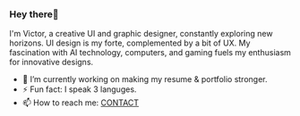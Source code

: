 ### Hey there💚

I'm Victor, a creative UI and graphic designer, constantly exploring new horizons. UI design is my forte, complemented by a bit of UX. My fascination with AI technology, computers, and gaming fuels my enthusiasm for innovative designs.

- 🔭 I’m currently working on making my resume & portfolio stronger.
- ⚡ Fun fact: I speak 3 languges.
- 📫 How to reach me: [CONTACT](https://victortonu.myportfolio.com/contact)

